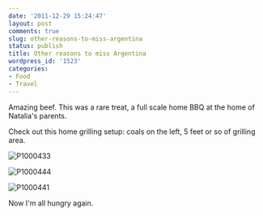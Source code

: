```yaml
---
date: '2011-12-29 15:24:47'
layout: post
comments: true
slug: other-reasons-to-miss-argentina
status: publish
title: Other reasons to miss Argentina
wordpress_id: '1523'
categories:
- Food
- Travel
---
```


Amazing beef. This was a rare treat, a full scale home BBQ at the home of Natalia's parents.

Check out this home grilling setup: coals on the left, 5 feet or so of grilling area.

![P1000433](http://fnord.phfactor.net/wp-content/uploads/2011/12/P1000433.jpg)

![P1000444](http://fnord.phfactor.net/wp-content/uploads/2011/12/P1000444.jpg)

![P1000441](http://fnord.phfactor.net/wp-content/uploads/2011/12/P1000441.jpg)

Now I'm all hungry again.
